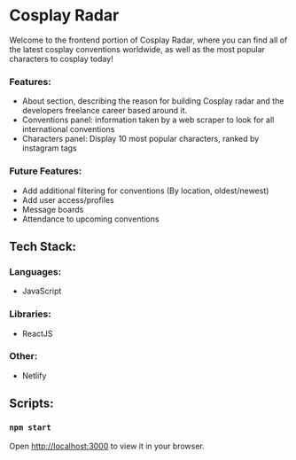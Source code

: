 # Cosplay Radar
Welcome to the frontend portion of Cosplay Radar, where you can find all of the latest cosplay conventions worldwide, as well as the most popular characters to cosplay today!

### Features:
- About section, describing the reason for building Cosplay radar and the developers freelance career based around it.
- Conventions panel: information taken by a web scraper to look for all international conventions
- Characters panel: Display 10 most popular characters, ranked by instagram tags

### Future Features:
- Add additional filtering for conventions (By location, oldest/newest)
- Add user access/profiles
- Message boards
- Attendance to upcoming conventions

## Tech Stack:
### Languages:
- JavaScript
### Libraries:
- ReactJS
### Other:
- Netlify

## Scripts:
### `npm start`
Open [http://localhost:3000](http://localhost:3000) to view it in your browser.

